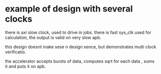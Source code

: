 
# example of design with several clocks

there is axi slow clock, used to drive in jobs.
there is fast sys_clk used for calculation,
the output is valid on very slow  apb.

this design doesnt make sese n design sence, but demonstrates multi clock verificatio.

the accelerator accepts bursts of data, computes sqrt for each data , sums it and puts it on apb.



